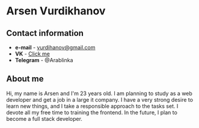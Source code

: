 # Arsen Vurdikhanov

## Contact information

* **e-mail** - vurdihanov@gmail.com
* **VK** - [Click me](https://vk.com/namevav)
* **Telegram** - @Arablinka

## About me

Hi, my name is Arsen and I'm 23 years old. I am planning to study as a web developer and get a job in a large it company. I have a very strong desire to learn new things, and I take a responsible approach to the tasks set. I devote all my free time to training the frontend. In the future, I plan to become a full stack developer.